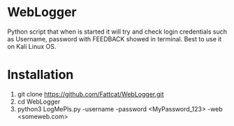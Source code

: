 # WebLogger
Python script that when is started it will try and check login credentials such as Username, password with FEEDBACK showed in terminal. Best to use it on Kali Linux OS.

# Installation
1. git clone https://github.com/Fattcat/WebLogger.git
2. cd WebLogger
3. python3 LogMePls.py -username <MyUsername> -password <MyPassword_123> -web <someweb.com>

